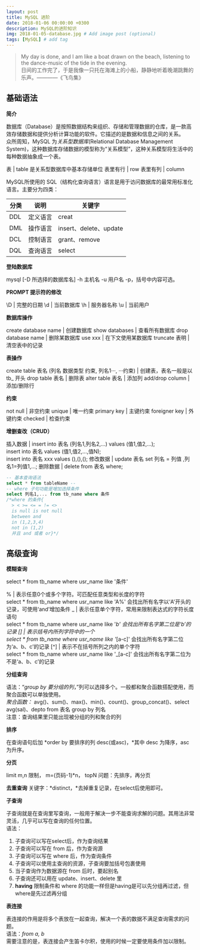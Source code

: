 ```yaml
---
layout: post
title: MySQL 进阶
date: 2018-01-06 00:00:00 +0300
description: MySQL的进阶知识
img: 2018-01-05-database.jpg # Add image post (optional)
tags: [MySQL] # add tag
---
```


>My day is done, and I am like a boat drawn on the beach, listening to the dance-music of the tide in the evening. <br>
>日间的工作完了，于是我像一只托在海滩上的小船，静静地听着晚潮跳舞的乐声。————《飞鸟集》

## 基础语法

**简介**

数据库（Database）是按照数据结构来组织、存储和管理数据的仓库，是一款高效存储数据和提供分析计算功能的软件。它描述的是数据和信息之间的关系。<br>
众所周知，MySQL 为*关系型数据库*(Relational Database Management System)，这种数据库存储数据的模型称为“关系模型”，这种关系模型将生活中的每种数据抽象成一个表。

  表       | table  是关系型数据库中基本存储单位 
  表里有行 | row 
  表里有列 | column 

MySQL所使用的 SQL（结构化查询语言）语言是用于访问数据库的最常用标准化语言。主要分为四类：

分类 |   说明   | 关键字
---- | -------- | ------
 DDL | 定义语言 | creat
 DML | 操作语言 | insert、delete、update
 DCL | 控制语言 | grant、remove
 DQL | 查询语言 | select

**登陆数据库** 

mysql [-D 所选择的数据库名] -h 主机名 -u 用户名 -p，括号中内容可选。

**PROMPT 提示符的修改**

\D | 完整的日期
\d | 当前数据库
\h | 服务器名称
\u | 当前用户

**数据库操作**

create database name | 创建数据库
show databases       | 查看所有数据库
drop database name   | 删除某数据库
use xxx              | 在下文使用某数据库
truncate 表明        | 清空表中的记录

**表操作**

create table 表名 (列名 数据类型 约束, 列名1···, ···约束) | 创建表，表名一般是以tb_ 开头 
drop table  表名  | 删除表
alter table  表名 | 添加列
add/drop  column  | 添加/删除行

**约束**

not null      | 非空约束
unique        | 唯一约束
primary key   | 主键约束
foreigner key | 外键约束
checked       | 检查约束   

**增删查改（CRUD）**

插入数据 | insert into 表名 (列名1,列名2,...) values (值1,值2,...); <br>insert into 表名 values (值1,值2,...,值N); <br>insert into 表名 xxx values (),(),();
修改数据 | update 表名 set 列名 = 列值 ,列名1=列值1,...;
删除数据 | delete from 表名 where;

``` sql
-- 基本查询语法
select * from tableName --
-- where 子句功能是增加选择条件  
select 列名1,... from tb_name where 条件 
/*where 的条件{
  > < >= <= = != <> 
  is null is not null
  between and 
  in (1,2,3,4)
  not in (1,2)
  并且 and 或者 or}*/
```

## 高级查询

**模糊查询**

select \* from tb_name where usr_name like '条件' 

%     | 表示任意0个或多个字符。可匹配任意类型和长度的字符 <br> select \* from tb_name where usr_name like 'A%' 会找出所有名字以‘A'开头的记录，可使用‘and’增加条件
_     | 表示任意单个字符，常用来限制表达式的字符长度语句 <br> select \* from tb_name where usr_name like '_b' 会找出所有名字第二位是‘b’的记录
[]    | 表示括号内所列字符中的一个 <br> select \* from tb_name where usr_name like '_[a-c]' 会找出所有名字第二位为‘a、b、c’的记录
[^]   | 表示不在括号所列之内的单个字符 <br> select \* from tb_name where usr_name like '_[a-c]' 会找出所有名字第二位为不是‘a、b、c’的记录

**分组查询**

语法：“*group by 要分组的列*，”列可以选择多个。一般都和聚合函数搭配使用，而聚合函数可以单独使用。<br>
*聚合函数：* avg()、sum()、max()、min()、count()、group_concat()、select avg(sal)、depto from 表名 group by 列名 <br>
注意：查询结果里只能出现被分组的列和聚合的列

**排序**

在查询语句后加 *order by 要排序的列 desc(或asc)，*其中 desc 为降序，asc 为升序。

**分页**

limit m,n  限制，
m=(页码-1)\*n，
topN 问题：先排序，再分页

**去重查询**
关键字：*distinct，*去掉重复记录，在select后使用即可。

**子查询**

子查询就是在查询里写查询，一般用于解决一步不能查询求解的问题。其用法非常灵活，几乎可以写在查询的任何位置。<br>
语法：<br>
1. 子查询可以写在select后，作为查询结果
2. 子查询可以写在 from 后，作为查询源
3. 子查询可以写在 where 后，作为查询条件
4. 子查询可以使用主查询的资源，子查询要加括号包裹使用
5. 当子查询作为数据源在 from 后时，要起别名
6. 子查询还可以用在 update、insert、delete 里
7. **having** 限制条件和 where 的功能一样但是having是可以先分组再过滤，但where是先过滤再分组

**表连接**

表连接的作用是将多个表放在一起查询，解决一个表的数据不满足查询需求的问题。<br>
语法：*from a, b* <br>
需要注意的是，表连接会产生笛卡尔积，使用的时候一定要使用条件加以限制。











